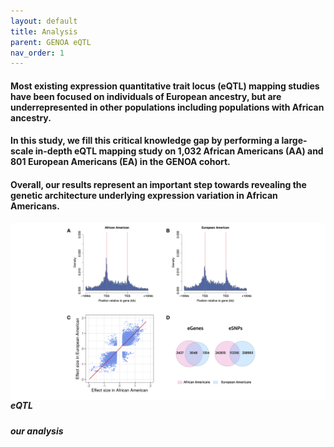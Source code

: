 ```yaml
---
layout: default
title: Analysis
parent: GENOA eQTL
nav_order: 1
---
```


#### Most existing expression quantitative trait locus (eQTL) mapping studies have been focused on individuals of European ancestry, but are underrepresented in other populations including populations with African ancestry. 

#### In this study, we fill this critical knowledge gap by performing a large-scale in-depth eQTL mapping study on 1,032 African Americans (AA) and 801 European Americans (EA) in the GENOA cohort. 

#### Overall, our results represent an important step towards revealing the genetic architecture underlying expression variation in African Americans. 


<img align="left" src="/images/genoafigure/Figure1.png" alt="drawing" width="1500"/>




##### **eQTL** 


##### **our analysis** 





